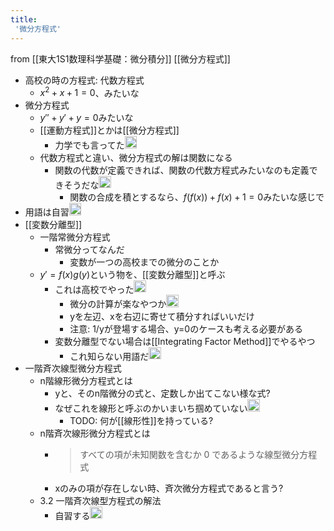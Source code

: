 ```yaml
---
title:
 '微分方程式'
---
```


from [[東大1S1数理科学基礎：微分積分]]
[[微分方程式]]
- 高校の時の方程式: 代数方程式
    - $x^2+x+1=0$、みたいな
- 微分方程式
    - $y''+y'+y=0$みたいな
    - [[運動方程式]]とかは[[微分方程式]]
        - 力学でも言ってた<img src='https://scrapbox.io/api/pages/blu3mo-public/blu3mo/icon' alt='blu3mo.icon' height="19.5"/>
    - 代数方程式と違い、微分方程式の解は関数になる
        - 関数の代数が定義できれば、関数の代数方程式みたいなのも定義できそうだな<img src='https://scrapbox.io/api/pages/blu3mo-public/blu3mo/icon' alt='blu3mo.icon' height="19.5"/>
            - 関数の合成を積とするなら、$f(f(x))+f(x)+1=0$みたいな感じで
- 用語は自習<img src='https://scrapbox.io/api/pages/blu3mo-public/blu3mo/icon' alt='blu3mo.icon' height="19.5"/>
- [[変数分離型]]
    - 一階常微分方程式
        - 常微分ってなんだ
            - 変数が一つの高校までの微分のことか
    - $y'=f(x)g(y)$という物を、[[変数分離型]]と呼ぶ
        - これは高校でやった<img src='https://scrapbox.io/api/pages/blu3mo-public/blu3mo/icon' alt='blu3mo.icon' height="19.5"/>
            - 微分の計算が楽なやつか<img src='https://scrapbox.io/api/pages/blu3mo-public/blu3mo/icon' alt='blu3mo.icon' height="19.5"/>
            - yを左辺、xを右辺に寄せて積分すればいいだけ
            - 注意: 1/yが登場する場合、y=0のケースも考える必要がある
        - 変数分離型でない場合は[[Integrating Factor Method]]でやるやつ
            - これ知らない用語だ<img src='https://scrapbox.io/api/pages/blu3mo-public/takker/icon' alt='takker.icon' height="19.5"/>
- 一階斉次線型微分方程式
    - n階線形微分方程式とは
        - yと、そのn階微分の式と、定数しか出てこない様な式?
        - なぜこれを線形と呼ぶのかいまいち掴めていない<img src='https://scrapbox.io/api/pages/blu3mo-public/blu3mo/icon' alt='blu3mo.icon' height="19.5"/>
            - TODO: 何が[[線形性]]を持っている?
    - n階斉次線形微分方程式とは
        - > すべての項が未知関数を含むか 0 であるような線型微分方程式
        - xのみの項が存在しない時、斉次微分方程式であると言う?
    - 3.2 一階斉次線型方程式の解法
        - 自習する<img src='https://scrapbox.io/api/pages/blu3mo-public/blu3mo/icon' alt='blu3mo.icon' height="19.5"/>
